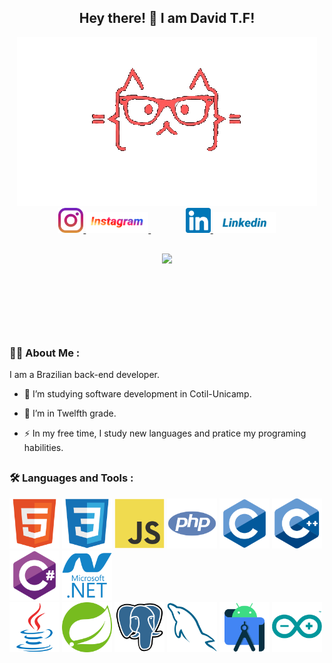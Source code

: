 <!--
**D3T3F/D3T3F** is a ✨ _special_ ✨ repository because its `README.md` (this file) appears on your GitHub profile.

Here are some ideas to get you started:

- 🔭 I’m currently working on ...
- 🌱 I’m currently learning ...
- 👯 I’m looking to collaborate on ...
- 🤔 I’m looking for help with ...
- 💬 Ask me about ...
- 📫 How to reach me: ...
- 😄 Pronouns: ...
- ⚡ Fun fact: ...
-->


<h2 align='center'> Hey there! 👋 I am David T.F!</h2>

<div  name='h_gif' id='header' align='center'>
  <img src='redcat.gif'>
</div>

<div name='social_medias' align='center'>
    <a href='https://www.instagram.com/davidteixeira.f?r=nametag'>
      <img src='instagram_icon.png' style='width:40px'>
      <img src='instagramtxt.png' style='width:100px'>
    </a>
    <a>ㅤㅤㅤㅤ</a>
    <a href='https://www.linkedin.com/in/david-teixeira-ferraz-45a974253/'>
      <img src='linkedin_icon.png' style='width:40px'>
      <img src='linkedintxt.png' style='width:100px'>
    </a>
</div>

<h2></h2>

<div name='gif' align='center'>
  <img src='https://media.giphy.com/media/26tn33aiTi1jkl6H6/giphy.gif' style='margin-bottom:100px'>
</div>

<h2></h2>

### 🧑‍💻 About Me :
I am a Brazilian back-end developer.
- 📖 I’m studying software development in Cotil-Unicamp.

- 🏫 I’m in Twelfth grade.

- ⚡ In my free time, I study new languages and pratice my programing habilities.

<h2></h2>

### 🛠️ Languages and Tools :

<div name='language_icons'>
  <img src='https://github.com/devicons/devicon/blob/master/icons/html5/html5-original.svg' style='width:80px'>
  <img src='https://github.com/devicons/devicon/blob/master/icons/css3/css3-original.svg' style='width:80px'>
  <img src='https://github.com/devicons/devicon/blob/master/icons/javascript/javascript-original.svg' style='width:80px'>
  <img src='https://github.com/devicons/devicon/blob/master/icons/php/php-plain.svg' style='width:80px'>
  <img src='https://github.com/devicons/devicon/blob/master/icons/c/c-original.svg' style='width:80px'>
  <img src='https://github.com/devicons/devicon/blob/master/icons/cplusplus/cplusplus-original.svg' style='width:80px'>
  <img src='https://github.com/devicons/devicon/blob/master/icons/csharp/csharp-original.svg' style='width:80px'>
  <img src='https://github.com/devicons/devicon/blob/master/icons/dot-net/dot-net-plain-wordmark.svg' style='width:80px'>
  <br>
  <img src='https://github.com/devicons/devicon/blob/master/icons/java/java-original.svg' style='width:80px'>
  <img src='https://github.com/devicons/devicon/blob/master/icons/spring/spring-original.svg' style='width:80px'>
  <img src='https://github.com/devicons/devicon/blob/master/icons/postgresql/postgresql-original.svg' style='width:80px'>
  <img src='https://github.com/devicons/devicon/blob/master/icons/mysql/mysql-original.svg' style='width:80px'>
  <img src='https://github.com/devicons/devicon/blob/master/icons/androidstudio/androidstudio-original.svg' style='width:80px'>
  <img src='https://github.com/devicons/devicon/blob/master/icons/arduino/arduino-original.svg' style='width:80px'>
</div>
